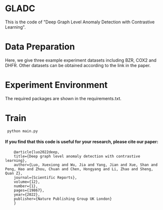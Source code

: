 # GLADC
This is the code of "Deep Graph Level Anomaly Detection with Contrastive Learning".
# Data Preparation
Here, we give three example experiment datasets including BZR, COX2 and DHFR. Other datasets can be obtained according to the link in the paper.
# Experiment Environment 
The required packages are shown in the requirements.txt.
# Train 
     python main.py
#### If you find that this code is useful for your research, please cite our paper:
        @article{luo2022deep,
        title={Deep graph level anomaly detection with contrastive learning},
        author={Luo, Xuexiong and Wu, Jia and Yang, Jian and Xue, Shan and Peng, Hao and Zhou, Chuan and Chen, Hongyang and Li, Zhao and Sheng, Quan Z},
        journal={Scientific Reports},
        volume={12},
        number={1},
        pages={19867},
        year={2022},
        publisher={Nature Publishing Group UK London}
        }

